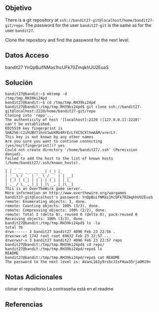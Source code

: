## Objetivo
There is a git repository at `ssh://bandit27-git@localhost/home/bandit27-git/repo`. The password for the user `bandit27-git` is the same as for the user `bandit27`.

Clone the repository and find the password for the next level.
## Datos Acceso
bandit27
YnQpBuifNMas1hcUFk70ZmqkhUU2EuaS

## Solución
```
bandit27@bandit:~$ mktemp -d
/tmp/tmp.RH39ki24pd
bandit27@bandit:~$ cd /tmp/tmp.RH39ki24pd
bandit27@bandit:/tmp/tmp.RH39ki24pd$ git clone ssh://bandit27-
git@localhost:2220/home/bandit27-git/repo
Cloning into 'repo'...
The authenticity of host '[localhost]:2220 ([127.0.0.1]:2220)'
can't be established.
ED25519 key fingerprint is
SHA256:C2ihUBV7ihnV1wUXRb4RrEcLfXC5CXlhmAAM/urerLY.
This key is not known by any other names
Are you sure you want to continue connecting
(yes/no/[fingerprint])? yes
Could not create directory '/home/bandit27/.ssh' (Permission
denied).
Failed to add the host to the list of known hosts
(/home/bandit27/.ssh/known_hosts).
_ _ _ _
| |__ __ _ _ __ __| (_) |_
| '_ \ / _` | '_ \ / _` | | __|
| |_) | (_| | | | | (_| | | |_
|_.__/ \__,_|_| |_|\__,_|_|\__|
This is an OverTheWire game server.
More information on http://www.overthewire.org/wargames
bandit27-git@localhost's password: YnQpBuifNMas1hcUFk70ZmqkhUU2EuaS
remote: Enumerating objects: 3, done.
remote: Counting objects: 100% (3/3), done.
remote: Compressing objects: 100% (2/2), done.
remote: Total 3 (delta 0), reused 0 (delta 0), pack-reused 0
Receiving objects: 100% (3/3), done.
bandit27@bandit:/tmp/tmp.RH39ki24pd$ ls -la
total 76
drwx------ 3 bandit27 bandit27 4096 Feb 23 22:56 .
drwxrwx-wt 1742 root root 69632 Feb 23 22:57 ..
drwxrwxr-x 3 bandit27 bandit27 4096 Feb 23 22:57 repo
bandit27@bandit:/tmp/tmp.RH39ki24pd$ cd repo/
bandit27@bandit:/tmp/tmp.RH39ki24pd/repo$ ls
README
bandit27@bandit:/tmp/tmp.RH39ki24pd/repo$ cat README
The password to the next level is: AVanL161y9rsbcJIsFHuw35rjaOM19n
```

## Notas Adicionales
clonar el repositorio
La contraseña está en el readme

## Referencias
